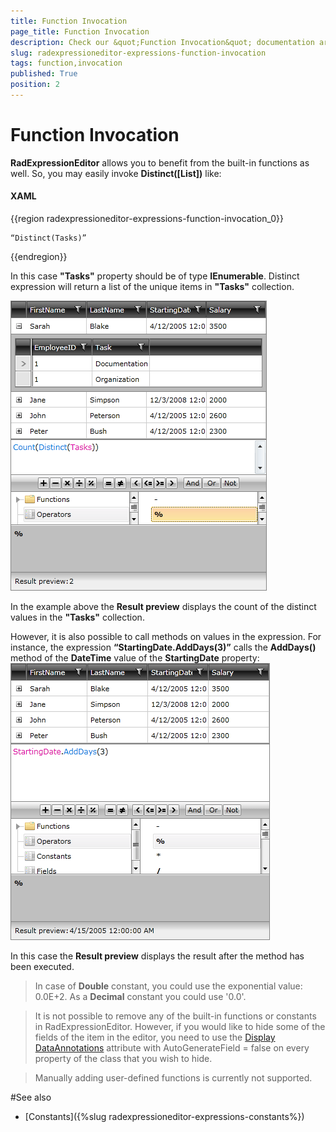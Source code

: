 ```yaml
---
title: Function Invocation
page_title: Function Invocation
description: Check our &quot;Function Invocation&quot; documentation article for the RadExpressionEditor WPF control.
slug: radexpressioneditor-expressions-function-invocation
tags: function,invocation
published: True
position: 2
---
```


# Function Invocation

__RadExpressionEditor__ allows you to benefit from the built-in functions as well. So, you may easily invoke __Distinct([List])__ like: 

#### __XAML__

{{region radexpressioneditor-expressions-function-invocation_0}}

	“Distinct(Tasks)”
{{endregion}}


In this case __"Tasks"__ property should be of type __IEnumerable__. Distinct expression will return a list of the unique items in __"Tasks"__ collection. 

![](images/RadExpressionEditor_DistinctExpression.png)

In the example above the __Result preview__ displays the count of the distinct values in the __"Tasks"__ collection. 

However, it is also possible to call methods on values in the expression. For instance, the expression __“StartingDate.AddDays(3)”__ calls the __AddDays()__ method of the __DateTime__ value of the __StartingDate__ property:
         
![](images/RadExpressionEditor_CallMethods.png)

In this case the __Result preview__ displays the result after the method has been executed.
 
>In case of __Double__ constant, you could use the exponential value: 0.0E+2. As a __Decimal__ constant you could use '0.0'. 

>It is not possible to remove any of the built-in functions or constants in RadExpressionEditor. However, if you would like to hide some of the fields of the item in the editor, you need to use the [Display DataAnnotations](https://msdn.microsoft.com/en-us/library/system.componentmodel.dataannotations.displayattribute(v=VS.95).aspx) attribute with AutoGenerateField = false on every property of the class that you wish to hide.

>Manually adding user-defined functions is currently not supported. 

#See also

* [Constants]({%slug radexpressioneditor-expressions-constants%})